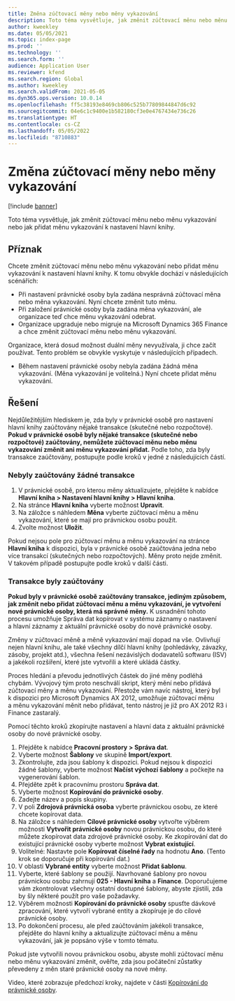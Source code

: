 ```yaml
---
title: Změna zúčtovací měny nebo měny vykazování
description: Toto téma vysvětluje, jak změnit zúčtovací měnu nebo měnu vykazování nebo jak přidat měnu vykazování k nastavení hlavní knihy.
author: kweekley
ms.date: 05/05/2021
ms.topic: index-page
ms.prod: ''
ms.technology: ''
ms.search.form: ''
audience: Application User
ms.reviewer: kfend
ms.search.region: Global
ms.author: kweekley
ms.search.validFrom: 2021-05-05
ms.dyn365.ops.version: 10.0.14
ms.openlocfilehash: ff5c38193e8469cb806c525b77809844847d6c92
ms.sourcegitcommit: 04e6c1c9400e1b582180cf3e0e4767434e736c26
ms.translationtype: HT
ms.contentlocale: cs-CZ
ms.lasthandoff: 05/05/2022
ms.locfileid: "8710883"
---
```

# <a name="change-the-accounting-or-reporting-currency"></a>Změna zúčtovací měny nebo měny vykazování

[!include [banner](../includes/banner.md)]

Toto téma vysvětluje, jak změnit zúčtovací měnu nebo měnu vykazování nebo jak přidat měnu vykazování k nastavení hlavní knihy.

## <a name="symptom"></a>Příznak

Chcete změnit zúčtovací měnu nebo měnu vykazování nebo přidat měnu vykazování k nastavení hlavní knihy. K tomu obvykle dochází v následujících scénářích:

- Při nastavení právnické osoby byla zadána nesprávná zúčtovací měna nebo měna vykazování. Nyní chcete změnit tuto měnu.
- Při založení právnické osoby byla zadána měna vykazování, ale organizace teď chce měnu vykazování odebrat.
- Organizace upgraduje nebo migruje na Microsoft Dynamics 365 Finance a chce změnit zúčtovací měnu nebo měnu vykazování.

Organizace, která dosud možnost duální měny nevyužívala, ji chce začít používat. Tento problém se obvykle vyskytuje v následujících případech.

- Během nastavení právnické osoby nebyla zadána žádná měna vykazování. (Měna vykazování je volitelná.) Nyní chcete přidat měnu vykazování.

## <a name="resolution"></a>Řešení

Nejdůležitějším hlediskem je, zda byly v právnické osobě pro nastavení hlavní knihy zaúčtovány nějaké transakce (skutečné nebo rozpočtové). **Pokud v právnické osobě byly nějaké transakce (skutečné nebo rozpočtové) zaúčtovány, nemůžete zúčtovací měnu nebo měnu vykazování změnit ani měnu vykazování přidat.** Podle toho, zda byly transakce zaúčtovány, postupujte podle kroků v jedné z následujících částí.

### <a name="no-transactions-have-been-posted"></a>Nebyly zaúčtovány žádné transakce

1. V právnické osobě, pro kterou měny aktualizujete, přejděte k nabídce **Hlavní kniha \> Nastavení hlavní knihy \> Hlavní kniha**.
2. Na stránce **Hlavní kniha** vyberte možnost **Upravit**.
3. Na záložce s náhledem **Měna** vyberte zúčtovací měnu a měnu vykazování, které se mají pro právnickou osobu použít.
4. Zvolte možnost **Uložit**.

Pokud nejsou pole pro zúčtovací měnu a měnu vykazování na stránce **Hlavní kniha** k dispozici, byla v právnické osobě zaúčtována jedna nebo více transakcí (skutečných nebo rozpočtových). Měny proto nejde změnit. V takovém případě postupujte podle kroků v další části.

### <a name="transactions-have-been-posted"></a>Transakce byly zaúčtovány

**Pokud byly v právnické osobě zaúčtovány transakce, jediným způsobem, jak změnit nebo přidat zúčtovací měnu a měnu vykazování, je vytvoření nové právnické osoby, která má správné měny.** K usnadnění tohoto procesu umožňuje Správa dat kopírovat v systému záznamy o nastavení a hlavní záznamy z aktuální právnické osoby do nové právnické osoby.

Změny v zúčtovací měně a měně vykazování mají dopad na vše. Ovlivňují nejen hlavní knihu, ale také všechny dílčí hlavní knihy (pohledávky, závazky, zásoby, projekt atd.), všechna řešení nezávislých dodavatelů softwaru (ISV) a jakékoli rozšíření, které jste vytvořili a které ukládá částky.

Proces hledání a převodu jednotlivých částek do jiné měny podléhá chybám. Vývojový tým proto neschválí skript, který mění nebo přidává zúčtovací měny a měnu vykazování. Přestože vám navíc nástroj, který byl k dispozici pro Microsoft Dynamics AX 2012, umožňuje zúčtovací měnu a měnu vykazování měnit nebo přidávat, tento nástroj je již pro AX 2012 R3 i Finance zastaralý.

Pomocí těchto kroků zkopírujte nastavení a hlavní data z aktuální právnické osoby do nové právnické osoby.

1. Přejděte k nabídce **Pracovní prostory \> Správa dat**.
2. Vyberte možnost **Šablony** ve skupině **Import/export**.
3. Zkontrolujte, zda jsou šablony k dispozici. Pokud nejsou k dispozici žádné šablony, vyberte možnost **Načíst výchozí šablony** a počkejte na vygenerování šablon.
4. Přejděte zpět k pracovnímu prostoru **Správa dat**.
5. Vyberte možnost **Kopírování do právnické osoby**.
6. Zadejte název a popis skupiny.
7. V poli **Zdrojová právnická osoba** vyberte právnickou osobu, ze které chcete kopírovat data.
8. Na záložce s náhledem **Cílové právnické osoby** vytvořte výběrem možnosti **Vytvořit právnické osoby** novou právnickou osobu, do které můžete zkopírovat data zdrojové právnické osoby. Ke zkopírování dat do existující právnické osoby vyberte možnost **Vybrat existující**.
9. Volitelné: Nastavte pole **Kopírovat číselné řady** na hodnotu **Ano**. (Tento krok se doporučuje při kopírování dat.)
10. V oblasti **Vybrané entity** vyberte možnost **Přidat šablonu**.
11. Vyberte, které šablony se použijí. Navrhované šablony pro novou právnickou osobu zahrnují **025 - Hlavní kniha** a **Finance**. Doporučujeme vám zkontrolovat všechny ostatní dostupné šablony, abyste zjistili, zda by šly některé použít pro vaše požadavky.
12. Výběrem možnosti **Kopírování do právnické osoby** spusťte dávkové zpracování, které vytvoří vybrané entity a zkopíruje je do cílové právnické osoby.
13. Po dokončení procesu, ale před zaúčtováním jakékoli transakce, přejděte do hlavní knihy a aktualizujte zúčtovací měnu a měnu vykazování, jak je popsáno výše v tomto tématu.

Pokud jste vytvořili novou právnickou osobu, abyste mohli zúčtovací měnu nebo měnu vykazování změnit, ověřte, zda jsou počáteční zůstatky převedeny z měn staré právnické osoby na nové měny.

Video, které zobrazuje předchozí kroky, najdete v části [Kopírování do právnické osoby](https://community.dynamics.com/365/b/techtalks/posts/copy-into-legal-entity-october-24-2017).
